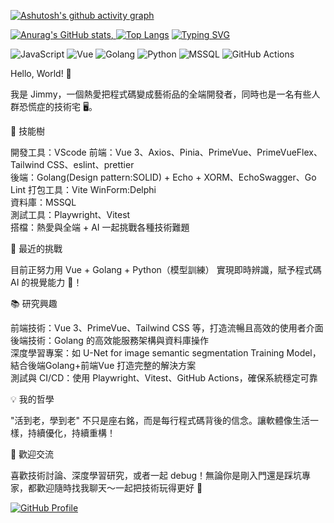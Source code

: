 [![Ashutosh's github activity graph](https://github-readme-activity-graph.vercel.app/graph?username=jo87jimmy&theme=tokyo-day)](https://github.com/jo87jimmy/)

[![Anurag's GitHub stats](https://github-readme-stats.vercel.app/api?username=jo87jimmy&show=reviews,discussions_started,discussions_answered,prs_merged,prs_merged_percentage&show_icons=true&theme=flag-india&locale=zh-tw&include_all_commits=true&count_private=true&rank_icon=percentile&number_format=long&custom_title=jo87jimmy's_GitHub&card_width=1024px&count_private=true),
![Top Langs](https://github-readme-stats.vercel.app/api/top-langs/?username=jo87jimmy&layout=compact&theme=flag-india&card_width=1024px)](https://github.com/jo87jimmy/)
[![Typing SVG](https://readme-typing-svg.herokuapp.com?font=Fira+Code&size=24&pause=1000&color=22C2E1&width=600&lines=Hello!+I'm+a+Fullstack+Developer;Building+with+Vue+3+%2B+Golang;Lover+of+AI+%26+Deep+Learning)](https://github.com/jo87jimmy/)

![JavaScript](https://img.shields.io/badge/Code-JavaScript-yellow)
![Vue](https://img.shields.io/badge/Framework-Vue-42b883)
![Golang](https://img.shields.io/badge/Code-Golang-00ADD8)
![Python](https://img.shields.io/badge/Code-Python-3776AB)
![MSSQL](https://img.shields.io/badge/Database-MSSQL-CC2927)
![GitHub Actions](https://img.shields.io/badge/CI-GitHub%20Actions-blue)

Hello, World! 👋

我是 Jimmy，一個熱愛把程式碼變成藝術品的全端開發者，同時也是一名有些人群恐慌症的技術宅 🖥️。

🚀 技能樹

開發工具：VScode
前端：Vue 3、Axios、Pinia、PrimeVue、PrimeVueFlex、Tailwind CSS、eslint、prettier  
後端：Golang(Design pattern:SOLID) + Echo + XORM、EchoSwagger、Go Lint
打包工具：Vite
WinForm:Delphi  
資料庫：MSSQL  
測試工具：Playwright、Vitest  
搭檔：熱愛與全端 + AI 一起挑戰各種技術難題

🎨 最近的挑戰

目前正努力用 Vue + Golang + Python（模型訓練） 實現即時辨識，賦予程式碼 AI 的視覺能力 👀！

📚 研究興趣

前端技術：Vue 3、PrimeVue、Tailwind CSS 等，打造流暢且高效的使用者介面  
後端技術：Golang 的高效能服務架構與資料庫操作  
深度學習專案：如 U-Net for image semantic segmentation Training Model，結合後端Golang+前端Vue 打造完整的解決方案  
測試與 CI/CD：使用 Playwright、Vitest、GitHub Actions，確保系統穩定可靠  

💡 我的哲學

"活到老，學到老" 不只是座右銘，而是每行程式碼背後的信念。讓軟體像生活一樣，持續優化，持續重構！

🌟 歡迎交流

喜歡技術討論、深度學習研究，或者一起 debug！無論你是剛入門還是踩坑專家，都歡迎隨時找我聊天～一起把技術玩得更好 🎉

[![GitHub Profile](https://img.shields.io/badge/-Explore%20My%20GitHub-181717?style=for-the-badge&logo=github)](https://github.com/jo87jimmy/)



